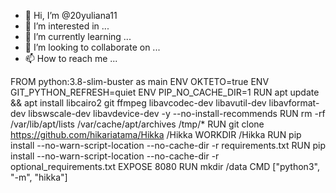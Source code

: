 - 👋 Hi, I’m @20yuliana11
- 👀 I’m interested in ...
- 🌱 I’m currently learning ...
- 💞️ I’m looking to collaborate on ...
- 📫 How to reach me ...

<!---
20yuliana11/20yuliana11 is a ✨ special ✨ repository because its `README.md` (this file) appears on your GitHub profile.
You can click the Preview link to take a look at your changes.
--->
FROM python:3.8-slim-buster as main
ENV OKTETO=true
ENV GIT_PYTHON_REFRESH=quiet
ENV PIP_NO_CACHE_DIR=1
RUN apt update && apt install libcairo2 git ffmpeg libavcodec-dev libavutil-dev libavformat-dev libswscale-dev libavdevice-dev -y --no-install-recommends
RUN rm -rf /var/lib/apt/lists /var/cache/apt/archives /tmp/*
RUN git clone https://github.com/hikariatama/Hikka /Hikka
WORKDIR /Hikka
RUN pip install --no-warn-script-location --no-cache-dir -r requirements.txt
RUN pip install --no-warn-script-location --no-cache-dir -r optional_requirements.txt
EXPOSE 8080
RUN mkdir /data
CMD ["python3", "-m", "hikka"]
